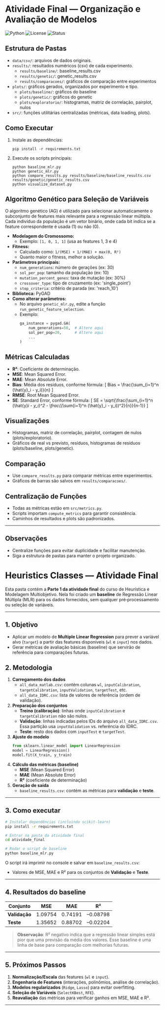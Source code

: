 # Atividade Final — Organização e Avaliação de Modelos

![Python](https://img.shields.io/badge/python-3.10%2B-blue)
![License](https://img.shields.io/badge/license-MIT-green)
![Status](https://img.shields.io/badge/status-Em%20Desenvolvimento-yellow)

## Estrutura de Pastas

- `data/csv/`: arquivos de dados originais.
- `results/`: resultados numéricos (csv) de cada experimento.
    - `results/baseline/`: baseline_results.csv
    - `results/genetic/`: genetic_results.csv
    - `results/comparacoes/`: gráficos de comparação entre experimentos
- `plots/`: gráficos gerados, organizados por experimento e tipo.
    - `plots/baseline/`: gráficos do baseline
    - `plots/genetic/`: gráficos do genetic
    - `plots/exploratorio/`: histogramas, matriz de correlação, pairplot, nulos
- `src/`: funções utilitárias centralizadas (métricas, data loading, plots).

## Como Executar

1. Instale as dependências:
   ```
   pip install -r requirements.txt
   ```

2. Execute os scripts principais:
   ```
   python baseline_mlr.py
   python genetic_mlr.py
   python compare_results.py results/baseline/baseline_results.csv results/genetic/genetic_results.csv
   python visualize_dataset.py
   ```

## Algoritmo Genético para Seleção de Variáveis

O algoritmo genético (AG) é utilizado para selecionar automaticamente o subconjunto de features mais relevante para a regressão linear múltipla. Cada indivíduo da população é um vetor binário, onde cada bit indica se a feature correspondente é usada (1) ou não (0).

- **Modelagem do Cromossomo:**
  - Exemplo: `[1, 0, 1, 1]` (usa as features 1, 3 e 4)
- **Fitness:**
  - Calculado como: `1/(MSE) + 1/(MAE) + max(0, R²)`
  - Quanto maior o fitness, melhor a solução.
- **Parâmetros principais:**
  - `num_generations`: número de gerações (ex: 30)
  - `sol_per_pop`: tamanho da população (ex: 10)
  - `mutation_percent_genes`: taxa de mutação (ex: 30%)
  - `crossover_type`: tipo de cruzamento (ex: 'single_point')
  - `stop_criteria`: critério de parada (ex: 'reach_10')
- **Biblioteca:** PyGAD
- **Como alterar parâmetros:**
  - No arquivo `genetic_mlr.py`, edite a função `run_genetic_feature_selection`.
  - Exemplo:
    ```python
    ga_instance = pygad.GA(
        num_generations=50,  # Altere aqui
        sol_per_pop=20,      # Altere aqui
        ...
    )
    ```

## Métricas Calculadas

- **R²**: Coeficiente de determinação.
- **MSE**: Mean Squared Error.
- **MAE**: Mean Absolute Error.
- **Bias**: Média dos resíduos, conforme fórmula:
  \[
  Bias = \frac{\sum_{i=1}^n (\hat{y}_i - y_i)}{n}
  \]
- **RMSE**: Root Mean Squared Error.
- **SE**: Standard Error, conforme fórmula:
  \[
  SE = \sqrt{\frac{\sum_{i=1}^n (\hat{y}_i - y_i)^2 - \frac{(\sum_{i=1}^n (\hat{y}_i - y_i))^2}{n}}{n-1}}
  \]

## Visualizações

- Histogramas, matriz de correlação, pairplot, contagem de nulos (plots/exploratorio).
- Gráficos de real vs previsto, resíduos, histogramas de resíduos (plots/baseline, plots/genetic).

## Comparação

- Use `compare_results.py` para comparar métricas entre experimentos.
- Gráficos de barras são salvos em `results/comparacoes/`.

## Centralização de Funções

- Todas as métricas estão em `src/metrics.py`.
- Scripts importam `compute_metrics` para garantir consistência.
- Caminhos de resultados e plots são padronizados.

---

## Observações

- Centralize funções para evitar duplicidade e facilitar manutenção.
- Siga a estrutura de pastas para manter o projeto organizado.

# Heuristics Classes — Atividade Final

Esta pasta contém a **Parte 1 da atividade final** do curso de Heurística e Modelagem Multiobjetivo. Nela foi criado um **baseline** de Regressão Linear Múltipla (MLR) para os dados fornecidos, sem qualquer pré‑processamento ou seleção de variáveis.

---

## 1. Objetivo

- Aplicar um modelo de **Multiple Linear Regression** para prever a variável alvo (`target`) a partir das features disponíveis (`wl` e `input`) nos dados.
- Gerar métricas de avaliação básicas (baseline) que servirão de referência para comparações futuras.

## 2. Metodologia

1. **Carregamento dos dados**
   - `all_data_matlab.csv`: contém colunas `wl`, `inputCalibration`, `targetCalibration`, `inputValidation`, `targetTest`, etc.
   - `all_data_IDRC.csv`: lista de valores de referência (ordem de validação).
2. **Preparação dos conjuntos**
   - **Treino (calibração)**: linhas onde `inputCalibration` e `targetCalibration` não são nulos.
   - **Validação**: linhas indicadas pelos IDs do arquivo `all_data_IDRC.csv`. Essa partição usa `inputValidation` vs. referência do IDRC.
   - **Teste**: resto dos dados com `inputTest` e `targetTest`.
3. **Ajuste do modelo**
   ```python
   from sklearn.linear_model import LinearRegression
   model = LinearRegression()
   model.fit(X_train, y_train)
   ```
4. **Cálculo das métricas (baseline)**
   - **MSE** (Mean Squared Error)
   - **MAE** (Mean Absolute Error)
   - **R²** (coeficiente de determinação)
5. **Geração de saída**
   - `baseline_results.csv`: contém as métricas para **validação** e **teste**.

---

## 3. Como executar

```bash
# Instalar dependências (incluindo scikit-learn)
pip install -r requirements.txt

# Entrar na pasta da atividade final
cd atividade_final

# Rodar o script de baseline
python baseline_mlr.py
```

O script irá imprimir no console e salvar em `baseline_results.csv`:

- Valores de MSE, MAE e R² para os conjuntos de **Validação** e **Teste**.

---

## 4. Resultados do baseline

| Conjunto    |    MSE    |    MAE    |     R²     |
|-------------|-----------|-----------|------------|
| **Validação** | 1.09754   | 0.74191   | –0.08798   |
| **Teste**     | 1.35652   | 0.88702   | –0.02204   |

> **Observação**: R² negativo indica que a regressão linear simples está pior que uma previsão da média dos valores. Esse baseline é uma linha de base para comparação com melhorias futuras.

---

## 5. Próximos Passos

1. **Normalização/Escala** das features (`wl` e `input`).
2. **Engenharia de Features** (interações, polinômios, análise de correlação).
3. **Modelos regularizados** (`Ridge`, `Lasso`) para evitar overfitting.
4. **Seleção de Variáveis** (`SelectKBest`, `RFE`).
5. **Reavaliação** das métricas para verificar ganhos em MSE, MAE e R².

---